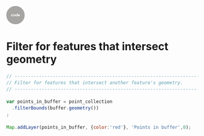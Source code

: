 ![code](../../images/code.png)  

# Filter for features that intersect geometry  

``` js
// ----------------------------------------------------------------------------
// Filter for features that intersect another feature's geometry.
// ----------------------------------------------------------------------------

var points_in_buffer = point_collection
  .filterBounds(buffer.geometry())          
;

Map.addLayer(points_in_buffer, {color:'red'}, 'Points in buffer',0);

```
